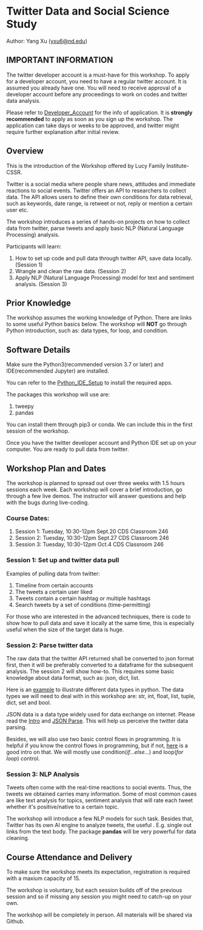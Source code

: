 # Twitter Data and Social Science Study
Author: Yang Xu (yxu6@nd.edu)

## IMPORTANT INFORMATION

The twitter developer account is a must-have for this workshop. To apply for a developer account, you need to have a regular twitter account. It is assumed you already have one. You will need to receive approval of a developer account before any proceedings to work on codes and twitter data analysis.

Please refer to [Developer_Account](https://github.com/Lucy-Family-Institute/CSSR-Workshop-Twitter/blob/master/Developer_Account.md) for the info of application. It is **strongly recommended** to apply as soon as you sign up the workshop. The application can take days or weeks to be approved, and twitter might require further explanation after initial review.

## Overview

This is the introduction of the Workshop offered by Lucy Family Institute-CSSR.

Twitter is a social media where people share news, attitudes and immediate reactions to social events. Twitter offers an API to researchers to collect data. The API allows users to define their own conditions for data retrieval, such as keywords, date range, is retweet or not, reply or mention a certain user etc.

The workshop introduces a series of hands-on projects on how to collect data from twitter, parse tweets and apply basic NLP (Natural Language Processing) analysis.

Participants will learn:
1. How to set up code and pull data through twitter API, save data locally. (Session 1)
2. Wrangle and clean the raw data. (Session 2)
3. Apply NLP (Natural Language Processing) model for text and sentiment analysis. (Session 3)

## Prior Knowledge

The workshop assumes the working knowledge of Python. There are links to some useful Python basics below. The workshop will **NOT** go through Python introduction, such as: data types, for loop, and condition.

## Software Details

Make sure the Python3(recommended version 3.7 or later) and IDE(recommended Jupyter) are installed.

You can refer to the [Python_IDE_Setup](https://github.com/Lucy-Family-Institute/CSSR-Workshop-Twitter/blob/master/Python_IDE_Setup.md) to install the required apps.

The packages this workshop will use are:
1. tweepy
2. pandas

You can install them through pip3 or conda. We can include this in the first session of the workshop.

Once you have the twitter developer account and Python IDE set up on your computer. You are ready to pull data from twitter.

## Workshop Plan and Dates

The workshop is planned to spread out over three weeks with 1.5 hours sessions each week. Each workshop will cover a brief introduction, go through a few live demos. The instructor will answer questions and help with the bugs during live-coding.

### Course Dates:

1. Session 1: Tuesday, 10:30-12pm Sept.20 CDS Classroom 246
2. Session 2: Tuesday, 10:30-12pm Sept.27 CDS Classroom 246
3. Session 3: Tuesday, 10:30-12pm Oct.4 CDS Classroom 246

### Session 1: Set up and twitter data pull

Examples of pulling data from twitter:

1. Timeline from certain accounts
2. The tweets a certain user liked
3. Tweets contain a certain hashtag or multiple hashtags
4. Search tweets by a set of conditions (time-permitting)

For those who are interested in the advanced techniques, there is code to show how to pull data and save it locally at the same time, this is especially useful when the size of the target data is huge.

### Session 2: Parse twitter data

The raw data that the twitter API returned shall be converted to json format first, then it will be preferably converted to a dataframe for the subsequent analysis. The session 2 will show how-to. This requires some basic knowledge about data format, such as: json, dict, list.

Here is an [example](https://www.w3schools.com/python/python_datatypes.asp) to illustrate different data types in python. The data types we will need to deal with in this workshop are: str, int, float, list, tuple, dict, set and bool.

JSON data is a data type widely used for data exchange on internet. Please read the [Intro](https://www.w3schools.com/js/js_json_intro.asp) and [JSON Parse](https://www.w3schools.com/js/js_json_intro.asp). This will help us perceive the twitter data parsing.

Besides, we will also use two basic control flows in programming. It is helpful if you know the control flows in programming, but if not, [here](https://docs.python.org/3/tutorial/controlflow.html) is a good intro on that. We will mostly use condition(*if...else...*) and loop(*for loop*) control.

### Session 3: NLP Analysis

Tweets often come with the real-time reactions to social events. Thus, the tweets we obtained carries many information. Some of most common cases are like text analysis for topics, sentiment analysis that will rate each tweet whether it's positive/native to a certain topic.

The workshop will introduce a few NLP models for such task. Besides that, Twitter has its own AI engine to analyze tweets, the useful . E.g. single out links from the text body. The package **pandas** will be very powerful for data cleaning.

## Course Attendance and Delivery

To make sure the workshop meets its expectation, registration is required with a maxium capacity of 15.

The workshop is voluntary, but each session builds off of the previous session and so if missing any session you might need to catch-up on your own.

The workshop will be completely in person. All materials will be shared via Github.
